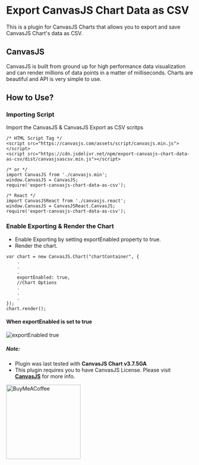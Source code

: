 # Export CanvasJS Chart Data as CSV
This is a plugin for CanvasJS Charts that allows you to export and save CanvasJS Chart's data as CSV.

## CanvasJS
CanvasJS is built from ground up for high performance data visualization and can render millions of data points in a matter of milliseconds. Charts are beautiful and API is very simple to use.


## How to Use?

### Importing Script
Import the CanvasJS & CanvasJS Export as CSV scritps
```
/* HTML Script Tag */
<script src="https://canvasjs.com/assets/script/canvasjs.min.js"></script>
<script src="https://cdn.jsdelivr.net/npm/export-canvasjs-chart-data-as-csv/dist/canvasjsascsv.min.js"></script>

/* or */
import CanvasJS from './canvasjs.min';
window.CanvasJS = CanvasJS;
require('export-canvasjs-chart-data-as-csv');

/* React */
import CanvasJSReact from './canvasjs.react';
window.CanvasJS = CanvasJSReact.CanvasJS;
require('export-canvasjs-chart-data-as-csv');
```

### Enable Exporting & Render the Chart
- Enable Exporting by setting exportEnabled property to true.
- Render the chart.

```
var chart = new CanvasJS.Chart("chartContainer", {
    .
    .
    .
    exportEnabled: true,	
    //Chart Options
    .
    .
    .
});
chart.render();
```

#### When exportEnabled is set to true
![exportEnabled true](https://raw.githubusercontent.com/vishwas-r/Export-CanvasJS-Chart-Data-as-CSV/master/screenshots/export-chart-as-csv-dropdown.png)

##### Note: 
- Plugin was last tested with **CanvasJS Chart v3.7.5GA**
- This plugin requires you to have CanvasJS License. Please visit **[CanvasJS](https://canvasjs.com/license/)** for more info.

<a href="https://www.buymeacoffee.com/vishwas.r" target="_blank"><img src="https://cdn.buymeacoffee.com/buttons/v2/default-yellow.png" alt="BuyMeACoffee" width="200"/></a>
